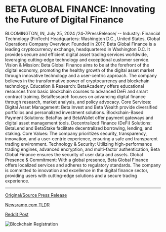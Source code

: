 # BETA GLOBAL FINANCE: Innovating the Future of Digital Finance

BLOOMINGTON, IN, July 25, 2024 /24-7PressRelease/ -- Industry: Financial Technology (FinTech)  Headquarters: Washington D.C., United States, Global Operations  Company Overview: Founded in 2017, Beta Global Finance is a leading cryptocurrency exchange, headquartered in Washington D.C. It provides secure and efficient digital asset trading services worldwide, leveraging cutting-edge technology and exceptional customer service.  Vision & Mission: Beta Global Finance aims to be at the forefront of the digital economy, promoting the healthy growth of the digital asset market through innovative technology and a user-centric approach. The company believes in the transformative power of cryptocurrency and blockchain technology.  Education & Research: BetaAcademy offers educational resources from basic blockchain courses to advanced DeFi and smart contract training. BetaResearch focuses on advancing digital finance through research, market analysis, and policy advocacy.  Core Services:  Digital Asset Management: Beta Invest and Beta Wealth provide diversified portfolios and personalized investment solutions. Blockchain-Based Payment Solutions: BetaPay and BetaWallet offer payment gateways and digital asset management tools. Decentralized Finance (DeFi) Solutions: BetaLend and BetaStake facilitate decentralized borrowing, lending, and staking. Core Values: The company prioritizes security, transparency, innovation, and a user-centric experience, ensuring a safe and transparent trading environment.  Technology & Security: Utilizing high-performance trading engines, advanced encryption, and multi-factor authentication, Beta Global Finance ensures the security of user data and assets.  Global Presence & Commitment: With a global presence, Beta Global Finance offers localized services and adheres to regulatory standards. The company is committed to innovation and excellence in the digital finance sector, providing users with cutting-edge solutions and a secure trading experience. 

---

[Original/Source Press Release](https://www.24-7pressrelease.com/press-release/512845/beta-global-finance-innovating-the-future-of-digital-finance)
                    

[Newsramp.com TLDR](None) 



[Reddit Post](https://www.reddit.com/r/CryptoNewsInfo/comments/1eboowy/beta_global_finance_leading_cryptocurrency/) 



![Blockchain Registration](https://cdn.newsramp.app/24-7PressRelease/qrcode/247/25/waitbFyZ.webp)